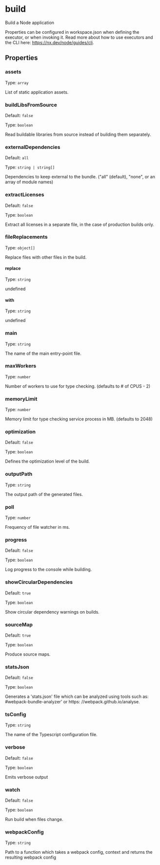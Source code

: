 # build

Build a Node application

Properties can be configured in workspace.json when defining the executor, or when invoking it.
Read more about how to use executors and the CLI here: https://nx.dev/node/guides/cli.

## Properties

### assets

Type: `array`

List of static application assets.

### buildLibsFromSource

Default: `false`

Type: `boolean`

Read buildable libraries from source instead of building them separately.

### externalDependencies

Default: `all`

Type: `string | string[]`

Dependencies to keep external to the bundle. ("all" (default), "none", or an array of module names)

### extractLicenses

Default: `false`

Type: `boolean`

Extract all licenses in a separate file, in the case of production builds only.

### fileReplacements

Type: `object[]`

Replace files with other files in the build.

#### replace

Type: `string`

undefined

#### with

Type: `string`

undefined

### main

Type: `string`

The name of the main entry-point file.

### maxWorkers

Type: `number`

Number of workers to use for type checking. (defaults to # of CPUS - 2)

### memoryLimit

Type: `number`

Memory limit for type checking service process in MB. (defaults to 2048)

### optimization

Default: `false`

Type: `boolean`

Defines the optimization level of the build.

### outputPath

Type: `string`

The output path of the generated files.

### poll

Type: `number`

Frequency of file watcher in ms.

### progress

Default: `false`

Type: `boolean`

Log progress to the console while building.

### showCircularDependencies

Default: `true`

Type: `boolean`

Show circular dependency warnings on builds.

### sourceMap

Default: `true`

Type: `boolean`

Produce source maps.

### statsJson

Default: `false`

Type: `boolean`

Generates a 'stats.json' file which can be analyzed using tools such as: #webpack-bundle-analyzer' or https: //webpack.github.io/analyse.

### tsConfig

Type: `string`

The name of the Typescript configuration file.

### verbose

Default: `false`

Type: `boolean`

Emits verbose output

### watch

Default: `false`

Type: `boolean`

Run build when files change.

### webpackConfig

Type: `string`

Path to a function which takes a webpack config, context and returns the resulting webpack config
